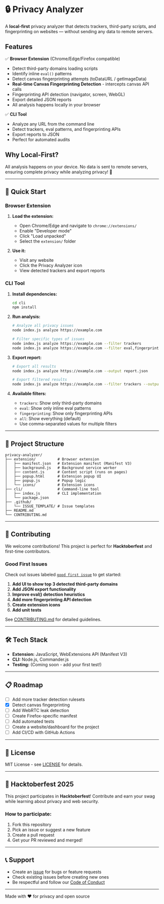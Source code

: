 # 🔒 Privacy Analyzer

A **local-first** privacy analyzer that detects trackers, third-party scripts, and fingerprinting on websites — without sending any data to remote servers.

## Features

✅ **Browser Extension** (Chrome/Edge/Firefox compatible)
- Detect third-party domains loading scripts
- Identify inline `eval()` patterns
- Detect canvas fingerprinting attempts (toDataURL / getImageData)
- **Real-time Canvas Fingerprinting Detection** - intercepts canvas API calls
- Fingerprinting API detection (navigator, screen, WebGL)
- Export detailed JSON reports
- All analysis happens locally in your browser

✅ **CLI Tool**
- Analyze any URL from the command line
- Detect trackers, eval patterns, and fingerprinting APIs
- Export reports to JSON
- Perfect for automated audits

## Why Local-First?

All analysis happens on your device. No data is sent to remote servers, ensuring complete privacy while analyzing privacy! 🔐

---

## 🚀 Quick Start

### Browser Extension

1. **Load the extension:**
   - Open Chrome/Edge and navigate to `chrome://extensions/`
   - Enable "Developer mode"
   - Click "Load unpacked"
   - Select the `extension/` folder

2. **Use it:**
   - Visit any website
   - Click the Privacy Analyzer icon
   - View detected trackers and export reports

### CLI Tool

1. **Install dependencies:**
   ```bash
   cd cli
   npm install
   ```

2. **Run analysis:**
   ```bash
   # Analyze all privacy issues
   node index.js analyze https://example.com

   # Filter specific types of issues
   node index.js analyze https://example.com --filter trackers
   node index.js analyze https://example.com --filter eval,fingerprinting
   ```

3. **Export report:**
   ```bash
   # Export all results
   node index.js analyze https://example.com --output report.json

   # Export filtered results
   node index.js analyze https://example.com --filter trackers --output trackers.json
   ```

4. **Available filters:**
   - `trackers`: Show only third-party domains
   - `eval`: Show only inline eval patterns
   - `fingerprinting`: Show only fingerprinting APIs
   - `all`: Show everything (default)
   - Use comma-separated values for multiple filters

---

## 📂 Project Structure

```
privacy-analyzer/
├── extension/          # Browser extension
│   ├── manifest.json   # Extension manifest (Manifest V3)
│   ├── background.js   # Background service worker
│   ├── content.js      # Content script (runs on pages)
│   ├── popup.html      # Extension popup UI
│   ├── popup.js        # Popup logic
│   └── icons/          # Extension icons
├── cli/                # Command-line tool
│   ├── index.js        # CLI implementation
│   └── package.json
├── .github/
│   └── ISSUE_TEMPLATE/ # Issue templates
├── README.md
└── CONTRIBUTING.md
```

---

## 🤝 Contributing

We welcome contributions! This project is perfect for **Hacktoberfest** and first-time contributors.

### Good First Issues

Check out issues labeled [`good first issue`](../../issues?q=is%3Aissue+is%3Aopen+label%3A%22good+first+issue%22) to get started:

1. **Add UI to show top 3 detected third-party domains** 
2. **Add JSON export functionality**
3. **Improve eval() detection heuristics**
4. **Add more fingerprinting API detection**
5. **Create extension icons**
6. **Add unit tests**

See [CONTRIBUTING.md](CONTRIBUTING.md) for detailed guidelines.

---

## 🛠️ Tech Stack

- **Extension:** JavaScript, WebExtensions API (Manifest V3)
- **CLI:** Node.js, Commander.js
- **Testing:** (Coming soon - add your first test!)

---

## 📋 Roadmap

- [ ] Add more tracker detection rulesets
 - [x] Detect canvas fingerprinting
- [ ] Add WebRTC leak detection
- [ ] Create Firefox-specific manifest
- [ ] Add automated tests
- [ ] Create a website/dashboard for the project
- [ ] Add CI/CD with GitHub Actions

---

## 📜 License

MIT License - see [LICENSE](LICENSE) for details.

---

## 🌟 Hacktoberfest 2025

This project participates in **Hacktoberfest**! Contribute and earn your swag while learning about privacy and web security.

### How to participate:
1. Fork this repository
2. Pick an issue or suggest a new feature
3. Create a pull request
4. Get your PR reviewed and merged!

---

## 📞 Support

- Create an [issue](../../issues) for bugs or feature requests
- Check existing issues before creating new ones
- Be respectful and follow our [Code of Conduct](CODE_OF_CONDUCT.md)

---

Made with ❤️ for privacy and open source
